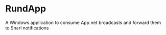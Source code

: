 RundApp
=======

A Windows application to consume App.net broadcasts and forward them to Snarl notifications
